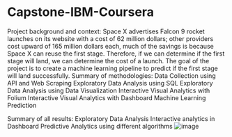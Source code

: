 # Capstone-IBM-Coursera
Project background and context:
Space X advertises Falcon 9 rocket launches on its website with a cost of 62 million dollars; other providers cost upward of 165 million dollars each, much of the savings is because Space X can reuse the first stage. Therefore, if we can determine if the first stage will land, we can determine the cost of a launch. The goal of the project is to create a machine learning pipeline to predict if the first stage will land successfully.
Summary of methodologies:
Data Collection using API and Web Scraping
Exploratory Data Analysis using SQL
Exploratory Data Analysis using Data Visualization
Interactive Visual Analytics with Folium
Interactive Visual Analytics with Dashboard
Machine Learning Prediction

Summary of all results:
Exploratory Data Analysis
Interactive analytics in Dashboard
Predictive Analytics using different algorithms
![image](https://user-images.githubusercontent.com/101902335/169621860-f49ae5ac-9885-41cb-9b3f-8e4b795b08cb.png)
